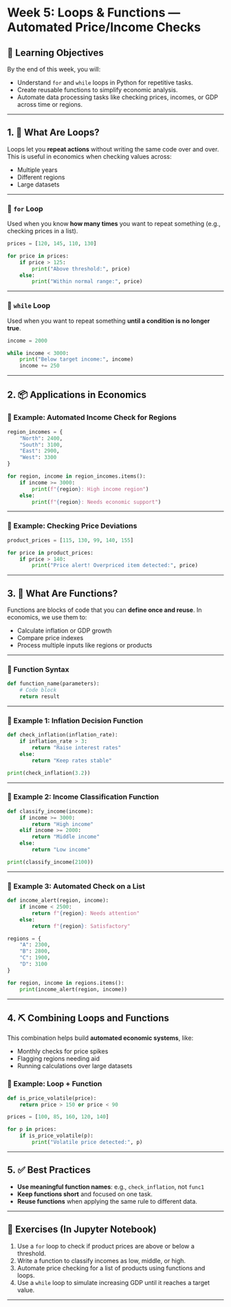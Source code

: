 
# Week 5: Loops & Functions — Automated Price/Income Checks

## 🎯 Learning Objectives

By the end of this week, you will:

* Understand `for` and `while` loops in Python for repetitive tasks.
* Create reusable functions to simplify economic analysis.
* Automate data processing tasks like checking prices, incomes, or GDP across time or regions.

---

## 1. 🔁 What Are Loops?

Loops let you **repeat actions** without writing the same code over and over. This is useful in economics when checking values across:

* Multiple years
* Different regions
* Large datasets

---

### 🔹 `for` Loop

Used when you know **how many times** you want to repeat something (e.g., checking prices in a list).

```python
prices = [120, 145, 110, 130]

for price in prices:
    if price > 125:
        print("Above threshold:", price)
    else:
        print("Within normal range:", price)
```

---

### 🔹 `while` Loop

Used when you want to repeat something **until a condition is no longer true**.

```python
income = 2000

while income < 3000:
    print("Below target income:", income)
    income += 250
```

---

## 2. 📦 Applications in Economics

### 🧾 Example: Automated Income Check for Regions

```python
region_incomes = {
    "North": 2400,
    "South": 3100,
    "East": 2900,
    "West": 3300
}

for region, income in region_incomes.items():
    if income >= 3000:
        print(f"{region}: High income region")
    else:
        print(f"{region}: Needs economic support")
```

---

### 🧾 Example: Checking Price Deviations

```python
product_prices = [115, 130, 99, 140, 155]

for price in product_prices:
    if price > 140:
        print("Price alert! Overpriced item detected:", price)
```

---

## 3. 🧠 What Are Functions?

Functions are blocks of code that you can **define once and reuse**. In economics, we use them to:

* Calculate inflation or GDP growth
* Compare price indexes
* Process multiple inputs like regions or products

---

### 🔹 Function Syntax

```python
def function_name(parameters):
    # Code block
    return result
```

---

### 📌 Example 1: Inflation Decision Function

```python
def check_inflation(inflation_rate):
    if inflation_rate > 3:
        return "Raise interest rates"
    else:
        return "Keep rates stable"

print(check_inflation(3.2))
```

---

### 📌 Example 2: Income Classification Function

```python
def classify_income(income):
    if income >= 3000:
        return "High income"
    elif income >= 2000:
        return "Middle income"
    else:
        return "Low income"

print(classify_income(2100))
```

---

### 📌 Example 3: Automated Check on a List

```python
def income_alert(region, income):
    if income < 2500:
        return f"{region}: Needs attention"
    else:
        return f"{region}: Satisfactory"

regions = {
    "A": 2300,
    "B": 2800,
    "C": 1900,
    "D": 3100
}

for region, income in regions.items():
    print(income_alert(region, income))
```

---

## 4. ⛏️ Combining Loops and Functions

This combination helps build **automated economic systems**, like:

* Monthly checks for price spikes
* Flagging regions needing aid
* Running calculations over large datasets

### 🧾 Example: Loop + Function

```python
def is_price_volatile(price):
    return price > 150 or price < 90

prices = [100, 85, 160, 120, 140]

for p in prices:
    if is_price_volatile(p):
        print("Volatile price detected:", p)
```

---

## 5. ✅ Best Practices

* **Use meaningful function names**: e.g., `check_inflation`, not `func1`
* **Keep functions short** and focused on one task.
* **Reuse functions** when applying the same rule to different data.

---

## 📝 Exercises (In Jupyter Notebook)

1. Use a `for` loop to check if product prices are above or below a threshold.
2. Write a function to classify incomes as low, middle, or high.
3. Automate price checking for a list of products using functions and loops.
4. Use a `while` loop to simulate increasing GDP until it reaches a target value.

---

